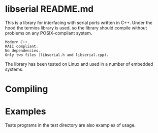 # libserial README.md

This is a library for interfacing with serial ports written in C++. Under the hood the termios library is used,
so the library should compile without problems on any POSIX-compliant system.

    Modern C++.
    RAII compliant.
    No dependencies.
    Only two files (libserial.h and libserial.cpp).

The library has been tested on Linux and used in a number of embedded systems.

# Compiling

# Examples

Tests programs in the test directory are also examples of usage.
